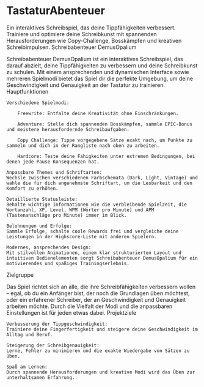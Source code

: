 # TastaturAbenteuer
Ein interaktives Schreibspiel, das deine Tippfähigkeiten verbessert. Trainiere und optimiere deine Schreibkunst mit spannenden Herausforderungen wie Copy-Challenge, Bosskämpfen und kreativen Schreibimpulsen.
Schreibabenteuer DemusOpalium

Schreibabenteuer DemusOpalium ist ein interaktives Schreibspiel, das darauf abzielt, deine Tippfähigkeiten zu verbessern und deine Schreibkunst zu schulen. Mit einem ansprechenden und dynamischen Interface sowie mehreren Spielmodi bietet das Spiel dir die perfekte Umgebung, um deine Geschwindigkeit und Genauigkeit an der Tastatur zu trainieren.
Hauptfunktionen

    Verschiedene Spielmodi:

        Freewrite: Entfalte deine Kreativität ohne Einschränkungen.

        Adventure: Stelle dich spannenden Bosskämpfen, sammle EPIC-Bonus und meistere herausfordernde Schreibaufgaben.

        Copy Challenge: Tippe vorgegebene Sätze exakt nach, um Punkte zu sammeln und dich in der Rangliste nach oben zu arbeiten.

        Hardcore: Teste deine Fähigkeiten unter extremen Bedingungen, bei denen jede Pause Konsequenzen hat.

    Anpassbare Themes und Schriftarten:
    Wechsle zwischen verschiedenen Farbschemata (Dark, Light, Vintage) und wähle die für dich angenehmste Schriftart, um die Lesbarkeit und den Komfort zu erhöhen.

    Detaillierte Statusleiste:
    Behalte wichtige Informationen wie die verbleibende Spielzeit, die Wortanzahl, XP, Level, WPM (Wörter pro Minute) und APM (Tastenanschläge pro Minute) immer im Blick.

    Belohnungen und Erfolge:
    Sammle Erfolge, schalte coole Rewards frei und vergleiche deine Leistungen in der Highscore-Liste mit anderen Spielern.

    Modernes, ansprechendes Design:
    Mit stilvollen Animationen, einem klar strukturierten Layout und intuitiven Bedienelementen sorgt Schreibabenteuer DemusOpalium für ein motivierendes und spaßiges Trainingserlebnis.

Zielgruppe

Das Spiel richtet sich an alle, die ihre Schreibfähigkeiten verbessern wollen – egal, ob du ein Anfänger bist, der noch die Grundlagen üben möchtest, oder ein erfahrener Schreiber, der an Geschwindigkeit und Genauigkeit arbeiten möchte. Durch die Vielfalt der Modi und die anpassbaren Einstellungen ist für jeden etwas dabei.
Projektziele

    Verbesserung der Tippgeschwindigkeit:
    Trainiere deine Fingerfertigkeit und steigere deine Geschwindigkeit im Alltag und Beruf.

    Steigerung der Schreibgenauigkeit:
    Lerne, Fehler zu minimieren und die exakte Wiedergabe von Sätzen zu üben.

    Spaß am Lernen:
    Durch spannende Herausforderungen und kreative Modi wird das Üben zur unterhaltsamen Erfahrung.
